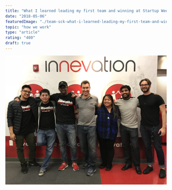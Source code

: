 ```yaml
---
title: "What I learned leading my first team and winning at Startup Weekend"
date: "2018-05-06"
featuredImage: "./team-sck-what-i-learned-leading-my-first-team-and-winning-at-startup-weekend-mike-zetlow.jpeg"
topic: "how we work"
type: "article"
rating: "400"
draft: true
---
```


![](team-sck-what-i-learned-leading-my-first-team-and-winning-at-startup-weekend-mike-zetlow.jpeg)